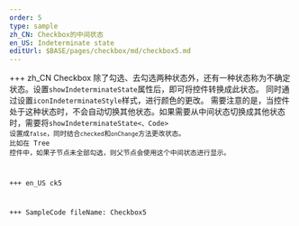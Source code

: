 ```yaml
---
order: 5
type: sample
zh_CN: Checkbox的中间状态
en_US: Indeterminate state
editUrl: $BASE/pages/checkbox/md/checkbox5.md
---
```


+++ zh_CN
Checkbox 除了勾选、去勾选两种状态外，还有一种状态称为不确定状态。设置<Code>showIndeterminateState</Code>属性后，即可将控件转换成此状态。
同时通过设置<Code>iconIndeterminateStyle</Code>样式，进行颜色的更改。
需要注意的是，当控件处于这种状态时，不会自动切换其他状态。如果需要从中间状态切换成其他状态时，需要将<Code>showIndeterminateState<、Code>
设置成<Code>false</Code>，同时结合<Code>checked</Code>和<Code>onChange</Code>方法更改状态。
比如在 Tree 控件中，如果子节点未全部勾选，则父节点会使用这个中间状态进行显示。

+++ en_US
ck5

+++ SampleCode
fileName: Checkbox5
